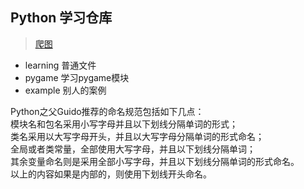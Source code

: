 ## Python 学习仓库
> [爬图](https://github.com/Kuangcp/PythonLearn/tree/master/learning/Spider/scrpy_learn)

- learning 普通文件
- pygame 学习pygame模块
- example 别人的案例 

Python之父Guido推荐的命名规范包括如下几点：  
模块名和包名采用小写字母并且以下划线分隔单词的形式；  
类名采用以大写字母开头，并且以大写字母分隔单词的形式命名；  
全局或者类常量，全部使用大写字母，并且以下划线分隔单词；  
其余变量命名则是采用全部小写字母，并且以下划线分隔单词的形式命名。  
以上的内容如果是内部的，则使用下划线开头命名。  


